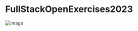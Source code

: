 # FullStackOpenExercises2023

![image](​https://github.com/ChaosMo/FullStackOpenExercises2023/blob/master/part0\certificate-fullstack.png)